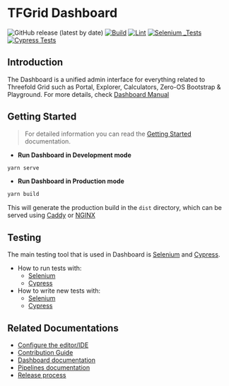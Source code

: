 # TFGrid Dashboard

![GitHub release (latest by date)](https://img.shields.io/github/v/release/threefoldtech/tfgrid_dashboard)
[![Build](https://github.com/threefoldtech/tfgrid_dashboard/actions/workflows/build.yml/badge.svg)](https://github.com/threefoldtech/tfgrid_dashboard/actions/workflows/build.yml)
[![Lint](https://github.com/threefoldtech/tfgrid_dashboard/actions/workflows/lint.yaml/badge.svg)](https://github.com/threefoldtech/tfgrid_dashboard/actions/workflows/lint.yaml)
[![Selenium _Tests](https://github.com/threefoldtech/tfgrid_dashboard/actions/workflows/Selenium.yaml/badge.svg)](https://github.com/threefoldtech/tfgrid_dashboard/actions/workflows/Selenium.yaml)
[![Cypress Tests](https://github.com/threefoldtech/tfgrid_dashboard/actions/workflows/Cypress.yaml/badge.svg)](https://github.com/threefoldtech/tfgrid_dashboard/actions/workflows/Cypress.yaml)

## Introduction

The Dashboard is a unified admin interface for everything related to Threefold Grid such as Portal, Explorer, Calculators, Zero-OS Bootstrap & Playground. For more details, check [Dashboard Manual](https://library.threefold.me/info/manual/#/manual__dashboard_readme)

## Getting Started

> For detailed information you can read the [Getting Started](./docs/getting_started.md) documentation.

- **Run Dashboard in Development mode**

```bash
yarn serve
```

- **Run Dashboard in Production mode**

```bash
yarn build
```

This will generate the production build in the `dist` directory, which can be served using [Caddy](https://caddyserver.com/) or [NGINX](https://www.nginx.com/)

## Testing

The main testing tool that is used in Dashboard is [Selenium](https://www.selenium.dev/) and [Cypress](https://www.cypress.io/).

- How to run tests with:
  - [Selenium](./docs/selenium.md)
  - [Cypress](./docs/cypress.md) 
- How to write new tests with:
  - [Selenium](https://www.selenium.dev/documentation/webdriver/getting_started/first_script/)
  - [Cypress](https://docs.cypress.io/guides/end-to-end-testing/writing-your-first-end-to-end-test)

## Related Documentations

- [Configure the editor/IDE](./docs/editor_config.md)
- [Contribution Guide](./docs/Contribution.md)
- [Dashboard documentation](https://library.threefold.me/info/manual/#/manual__dashboard_readme)
- [Pipelines documentation](./docs/workflows.md)
- [Release process](./docs/release.md)
